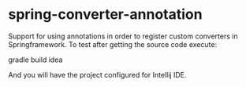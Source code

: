 spring-converter-annotation
===========================

Support for using annotations in order to register custom converters in Springframework.
To test after getting the source code execute:

   gradle build idea

And you will have the project configured for Intellij IDE.
